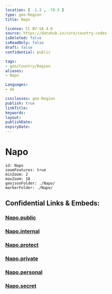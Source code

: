 ```yaml
---
location: [ -1.3 , -78.5 ] 
type: geo-Region
title: Napo

license: CC BY-SA 4.0
source: https://datahub.io/core/country-codes
isDeleted: false
isReadOnly: false
draft: false
confidential: public

tags:
- geo/Country/Region
aliases:
- Napo

Languages:
- de

cssclasses: geo-Region
publish: true
linkTitle: 
keywords: 
layout: 
publishDate: 
expiryDate: 
---
```


# Napo

```leaflet
id: Napo
zoomFeatures: true 
minZoom: 2 
maxZoom: 18
geojsonFolder: ./Napo/
markerFolder: ./Napo/
```


## Confidential Links & Embeds: 

### [Napo.public](/_public/\Earth\Continent\America~South\Ecuador\provinces~EquadorNapo.public.md) 

### [Napo.internal](/_internal/\Earth\Continent\America~South\Ecuador\provinces~EquadorNapo.internal.md) 

### [Napo.protect](/_protect/\Earth\Continent\America~South\Ecuador\provinces~EquadorNapo.protect.md) 

### [Napo.private](/_private/\Earth\Continent\America~South\Ecuador\provinces~EquadorNapo.private.md) 

### [Napo.personal](/_personal/\Earth\Continent\America~South\Ecuador\provinces~EquadorNapo.personal.md) 

### [Napo.secret](/_secret/\Earth\Continent\America~South\Ecuador\provinces~EquadorNapo.secret.md)

